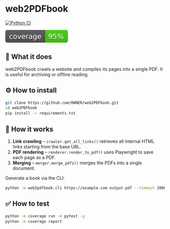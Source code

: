 # web2PDFbook

[![Python CI](https://github.com/OWNER/web2PDFbook/actions/workflows/python-ci.yml/badge.svg)](https://github.com/OWNER/web2PDFbook/actions/workflows/python-ci.yml)

![Coverage](./coverage.svg)

## 🧠 What it does

web2PDFbook crawls a website and compiles its pages into a single PDF. It is useful for archiving or offline reading.

## ⚙️ How to install

```bash
git clone https://github.com/OWNER/web2PDFbook.git
cd web2PDFbook
pip install -r requirements.txt
```

## 🔄 How it works

1. **Link crawling** – `crawler.get_all_links()` retrieves all internal HTML links starting from the base URL.
2. **PDF rendering** – `renderer.render_to_pdf()` uses Playwright to save each page as a PDF.
3. **Merging** – `merger.merge_pdfs()` merges the PDFs into a single document.

Generate a book via the CLI:

```bash
python -m web2pdfbook.cli https://example.com output.pdf --timeout 20000
```

## ✅ How to test

```bash
python -m coverage run -m pytest -q
python -m coverage report
```
